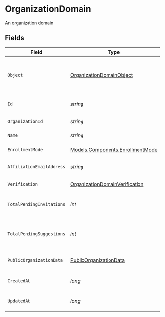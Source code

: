 # OrganizationDomain

An organization domain


## Fields

| Field                                                                                                               | Type                                                                                                                | Required                                                                                                            | Description                                                                                                         |
| ------------------------------------------------------------------------------------------------------------------- | ------------------------------------------------------------------------------------------------------------------- | ------------------------------------------------------------------------------------------------------------------- | ------------------------------------------------------------------------------------------------------------------- |
| `Object`                                                                                                            | [OrganizationDomainObject](../../Models/Components/OrganizationDomainObject.md)                                     | :heavy_check_mark:                                                                                                  | String representing the object's type. Objects of the same type share the same value. Always `organization_domain`<br/> |
| `Id`                                                                                                                | *string*                                                                                                            | :heavy_check_mark:                                                                                                  | Unique identifier for the organization domain                                                                       |
| `OrganizationId`                                                                                                    | *string*                                                                                                            | :heavy_check_mark:                                                                                                  | Unique identifier for the organization                                                                              |
| `Name`                                                                                                              | *string*                                                                                                            | :heavy_check_mark:                                                                                                  | Name of the organization domain                                                                                     |
| `EnrollmentMode`                                                                                                    | [Models.Components.EnrollmentMode](../../Models/Components/EnrollmentMode.md)                                       | :heavy_check_mark:                                                                                                  | Mode of enrollment for the domain                                                                                   |
| `AffiliationEmailAddress`                                                                                           | *string*                                                                                                            | :heavy_check_mark:                                                                                                  | Affiliation email address for the domain, if available.                                                             |
| `Verification`                                                                                                      | [OrganizationDomainVerification](../../Models/Components/OrganizationDomainVerification.md)                         | :heavy_check_mark:                                                                                                  | Verification details for the domain                                                                                 |
| `TotalPendingInvitations`                                                                                           | *int*                                                                                                               | :heavy_check_mark:                                                                                                  | Total number of pending invitations associated with this domain                                                     |
| `TotalPendingSuggestions`                                                                                           | *int*                                                                                                               | :heavy_check_mark:                                                                                                  | Total number of pending suggestions associated with this domain                                                     |
| `PublicOrganizationData`                                                                                            | [PublicOrganizationData](../../Models/Components/PublicOrganizationData.md)                                         | :heavy_minus_sign:                                                                                                  | Public organization data associated with this domain                                                                |
| `CreatedAt`                                                                                                         | *long*                                                                                                              | :heavy_check_mark:                                                                                                  | Unix timestamp when the domain was created                                                                          |
| `UpdatedAt`                                                                                                         | *long*                                                                                                              | :heavy_check_mark:                                                                                                  | Unix timestamp of the last update to the domain                                                                     |
